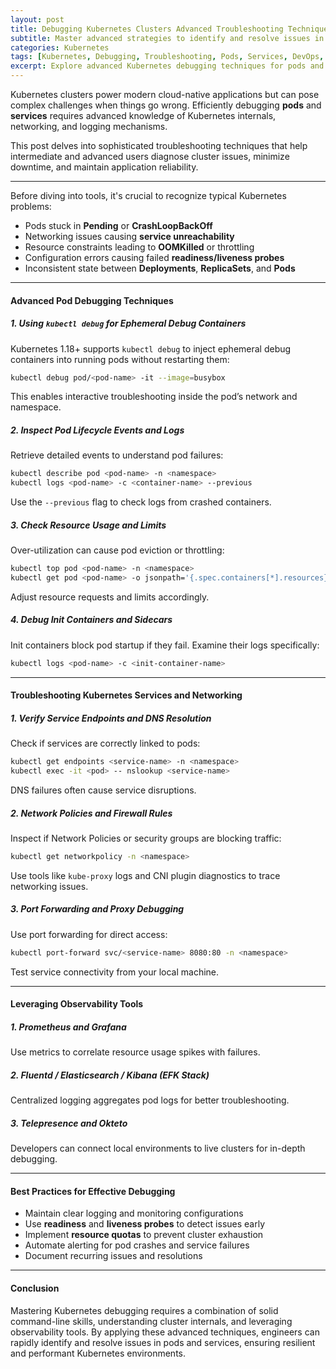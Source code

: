 ```yaml
---
layout: post
title: Debugging Kubernetes Clusters Advanced Troubleshooting Techniques for Pods and Services
subtitle: Master advanced strategies to identify and resolve issues in Kubernetes pods and services efficiently
categories: Kubernetes
tags: [Kubernetes, Debugging, Troubleshooting, Pods, Services, DevOps, Networking, Logs, Monitoring, Cluster Management]
excerpt: Explore advanced Kubernetes debugging techniques for pods and services to quickly diagnose and fix complex cluster issues with practical tools and tips.
---
```

Kubernetes clusters power modern cloud-native applications but can pose complex challenges when things go wrong. Efficiently debugging **pods** and **services** requires advanced knowledge of Kubernetes internals, networking, and logging mechanisms.

This post delves into sophisticated troubleshooting techniques that help intermediate and advanced users diagnose cluster issues, minimize downtime, and maintain application reliability.

---
Before diving into tools, it's crucial to recognize typical Kubernetes problems:

- Pods stuck in **Pending** or **CrashLoopBackOff**
- Networking issues causing **service unreachability**
- Resource constraints leading to **OOMKilled** or throttling
- Configuration errors causing failed **readiness/liveness probes**
- Inconsistent state between **Deployments**, **ReplicaSets**, and **Pods**

---

#### Advanced Pod Debugging Techniques

##### 1. Using `kubectl debug` for Ephemeral Debug Containers

Kubernetes 1.18+ supports `kubectl debug` to inject ephemeral debug containers into running pods without restarting them:

```bash
kubectl debug pod/<pod-name> -it --image=busybox
```

This enables interactive troubleshooting inside the pod’s network and namespace.

##### 2. Inspect Pod Lifecycle Events and Logs

Retrieve detailed events to understand pod failures:

```bash
kubectl describe pod <pod-name> -n <namespace>
kubectl logs <pod-name> -c <container-name> --previous
```

Use the `--previous` flag to check logs from crashed containers.

##### 3. Check Resource Usage and Limits

Over-utilization can cause pod eviction or throttling:

```bash
kubectl top pod <pod-name> -n <namespace>
kubectl get pod <pod-name> -o jsonpath='{.spec.containers[*].resources}'
```

Adjust resource requests and limits accordingly.

##### 4. Debug Init Containers and Sidecars

Init containers block pod startup if they fail. Examine their logs specifically:

```bash
kubectl logs <pod-name> -c <init-container-name>
```

---

#### Troubleshooting Kubernetes Services and Networking

##### 1. Verify Service Endpoints and DNS Resolution

Check if services are correctly linked to pods:

```bash
kubectl get endpoints <service-name> -n <namespace>
kubectl exec -it <pod> -- nslookup <service-name>
```

DNS failures often cause service disruptions.

##### 2. Network Policies and Firewall Rules

Inspect if Network Policies or security groups are blocking traffic:

```bash
kubectl get networkpolicy -n <namespace>
```

Use tools like `kube-proxy` logs and CNI plugin diagnostics to trace networking issues.

##### 3. Port Forwarding and Proxy Debugging

Use port forwarding for direct access:

```bash
kubectl port-forward svc/<service-name> 8080:80 -n <namespace>
```

Test service connectivity from your local machine.

---

#### Leveraging Observability Tools

##### 1. Prometheus and Grafana

Use metrics to correlate resource usage spikes with failures.

##### 2. Fluentd / Elasticsearch / Kibana (EFK Stack)

Centralized logging aggregates pod logs for better troubleshooting.

##### 3. Telepresence and Okteto

Developers can connect local environments to live clusters for in-depth debugging.

---

#### Best Practices for Effective Debugging

- Maintain clear logging and monitoring configurations
- Use **readiness** and **liveness probes** to detect issues early
- Implement **resource quotas** to prevent cluster exhaustion
- Automate alerting for pod crashes and service failures
- Document recurring issues and resolutions

---

#### Conclusion

Mastering Kubernetes debugging requires a combination of solid command-line skills, understanding cluster internals, and leveraging observability tools. By applying these advanced techniques, engineers can rapidly identify and resolve issues in pods and services, ensuring resilient and performant Kubernetes environments.

